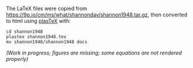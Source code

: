 The LaTeX files were copied from https://9p.io/cm/ms/what/shannonday/shannon1948.tar.gz, then converted to html using [plasTeX](https://plastex.github.io/plastex/) with:

```
cd shannon1948
plastex shannon1948.tex
mv shannon1948/shannon1948 docs
```

_(Work in progress; figures are missing; some equations are not rendered properly)_
